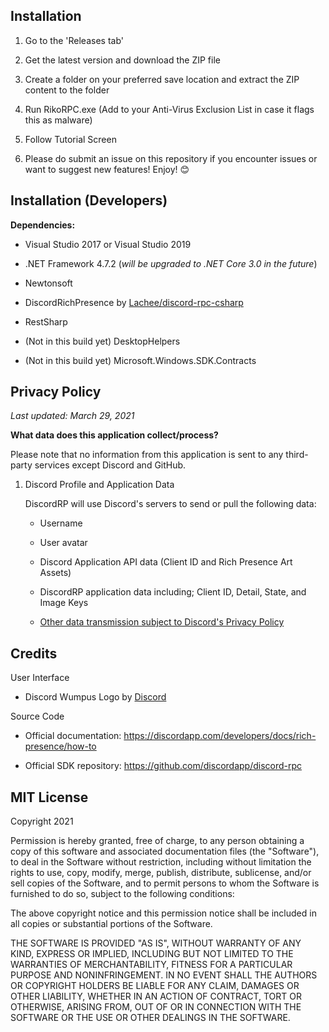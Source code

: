 ## Installation 

1. Go to the 'Releases tab'

2. Get the latest version and download the ZIP file

3. Create a folder on your preferred save location and extract the ZIP content to the folder

4. Run RikoRPC.exe (Add to your Anti-Virus Exclusion List in case it flags this as malware)

5. Follow Tutorial Screen

6. Please do submit an issue on this repository if you encounter issues or want to suggest new features! Enjoy! 😊

## Installation (Developers)

**Dependencies:**

* Visual Studio 2017 or Visual Studio 2019

* .NET Framework 4.7.2 (*will be upgraded to .NET Core 3.0 in the future*)

* Newtonsoft

* DiscordRichPresence by [Lachee/discord-rpc-csharp](https://github.com/Lachee/discord-rpc-csharp)

* RestSharp

* (Not in this build yet) DesktopHelpers

* (Not in this build yet) Microsoft.Windows.SDK.Contracts


## Privacy Policy

*Last updated: March 29, 2021*


**What data does this application collect/process?**

Please note that no information from this application is sent to any third-party services except Discord and GitHub.

1. Discord Profile and Application Data

    DiscordRP will use Discord's servers to send or pull the following data:

    - Username
    
    - User avatar

    - Discord Application API data (Client ID and Rich Presence Art Assets)

    - DiscordRP application data including; Client ID, Detail, State, and Image Keys

    - [Other data transmission subject to Discord's Privacy Policy](https://discordapp.com/privacy)    


## Credits

User Interface

- Discord Wumpus Logo by [Discord](https://discordapp.com/branding)


Source Code

- Official documentation: https://discordapp.com/developers/docs/rich-presence/how-to

- Official SDK repository: https://github.com/discordapp/discord-rpc


## MIT License

Copyright 2021

Permission is hereby granted, free of charge, to any person obtaining a copy of this software and associated documentation files (the "Software"), to deal in the Software without restriction, including without limitation the rights to use, copy, modify, merge, publish, distribute, sublicense, and/or sell copies of the Software, and to permit persons to whom the Software is furnished to do so, subject to the following conditions:

The above copyright notice and this permission notice shall be included in all copies or substantial portions of the Software.

THE SOFTWARE IS PROVIDED "AS IS", WITHOUT WARRANTY OF ANY KIND, EXPRESS OR IMPLIED, INCLUDING BUT NOT LIMITED TO THE WARRANTIES OF MERCHANTABILITY, FITNESS FOR A PARTICULAR PURPOSE AND NONINFRINGEMENT. IN NO EVENT SHALL THE AUTHORS OR COPYRIGHT HOLDERS BE LIABLE FOR ANY CLAIM, DAMAGES OR OTHER LIABILITY, WHETHER IN AN ACTION OF CONTRACT, TORT OR OTHERWISE, ARISING FROM, OUT OF OR IN CONNECTION WITH THE SOFTWARE OR THE USE OR OTHER DEALINGS IN THE SOFTWARE.

